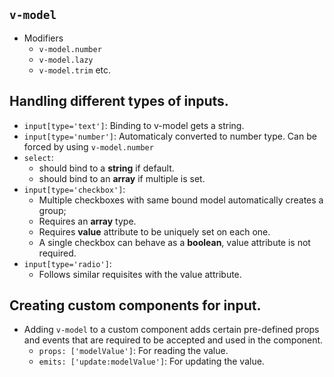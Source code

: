 ## `v-model`

- Modifiers
  - `v-model.number`
  - `v-model.lazy`
  - `v-model.trim` etc.

## Handling different types of inputs.

- `input[type='text']`: Binding to v-model gets a string.
- `input[type='number']`: Automaticaly converted to number type. Can be forced by using `v-model.number`
- `select`:
  - should bind to a **string** if default.
  - should bind to an **array** if multiple is set.
- `input[type='checkbox']`:
  - Multiple checkboxes with same bound model automatically creates a group;
  - Requires an **array** type.
  - Requires **value** attribute to be uniquely set on each one.
  - A single checkbox can behave as a **boolean**, value attribute is not required.
- `input[type='radio']`:
  - Follows similar requisites with the value attribute.

## Creating custom components for input.

- Adding `v-model` to a custom component adds certain pre-defined props and events that are required to be accepted and used in the component.
  - `props: ['modelValue']`: For reading the value.
  - `emits: ['update:modelValue']`: For updating the value.

